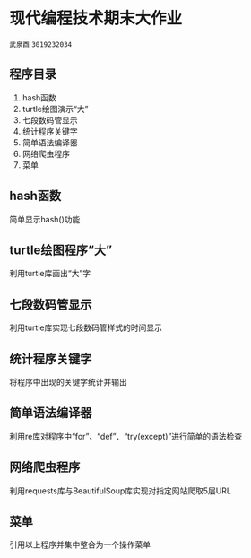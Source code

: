 # 现代编程技术期末大作业

`武泉酉` `3019232034`

## 程序目录
1. hash函数
2. turtle绘图演示“大”
3. 七段数码管显示
4. 统计程序关键字
5. 简单语法编译器
6. 网络爬虫程序
7. 菜单

## hash函数
简单显示hash()功能

## turtle绘图程序“大”
利用turtle库画出“大”字

## 七段数码管显示
利用turtle库实现七段数码管样式的时间显示

## 统计程序关键字
将程序中出现的关键字统计并输出

## 简单语法编译器
利用re库对程序中“for”、“def”、“try(except)”进行简单的语法检查

## 网络爬虫程序
利用requests库与BeautifulSoup库实现对指定网站爬取5层URL

## 菜单
引用以上程序并集中整合为一个操作菜单
